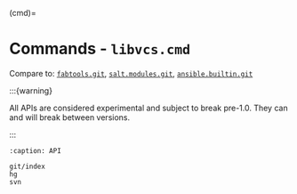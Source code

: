 (cmd)=

# Commands - `libvcs.cmd`

Compare to: [`fabtools.git`](https://fabtools.readthedocs.io/en/0.19.0/api/git.html#git-module),
[`salt.modules.git`](https://docs.saltproject.io/en/latest/ref/modules/all/salt.modules.git.html),
[`ansible.builtin.git`](https://docs.ansible.com/ansible/latest/collections/ansible/builtin/git_module.html)

:::{warning}

All APIs are considered experimental and subject to break pre-1.0. They can and will break between
versions.

:::

```{toctree}
:caption: API

git/index
hg
svn
```
